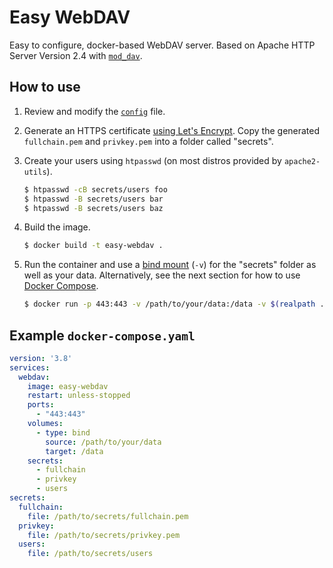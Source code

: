 # Easy WebDAV

Easy to configure, docker-based WebDAV server. Based on Apache HTTP Server Version 2.4 with [`mod_dav`](https://httpd.apache.org/docs/2.4/mod/mod_dav.html).

## How to use

1. Review and modify the [`config`](config) file.

2. Generate an HTTPS certificate [using Let's Encrypt](https://letsencrypt.org/getting-started/). Copy the generated `fullchain.pem` and `privkey.pem` into a folder called "secrets".

3. Create your users using `htpasswd` (on most distros provided by `apache2-utils`).
    ```bash
    $ htpasswd -cB secrets/users foo
    $ htpasswd -B secrets/users bar
    $ htpasswd -B secrets/users baz
    ```

4. Build the image.
    ```bash
    $ docker build -t easy-webdav .
    ```
5. Run the container and use a [bind mount](https://docs.docker.com/storage/bind-mounts/) (`-v`) for the "secrets" folder as well as your data. Alternatively, see the next section for how to use [Docker Compose](https://docs.docker.com/compose/).
    ```bash
    $ docker run -p 443:443 -v /path/to/your/data:/data -v $(realpath ./secrets):/run/secrets:ro easy-webdav
    ```

## Example `docker-compose.yaml`

```yaml
version: '3.8'
services:
  webdav:
    image: easy-webdav
    restart: unless-stopped
    ports:
      - "443:443"
    volumes:
      - type: bind
        source: /path/to/your/data
        target: /data
    secrets:
      - fullchain
      - privkey
      - users
secrets:
  fullchain:
    file: /path/to/secrets/fullchain.pem
  privkey:
    file: /path/to/secrets/privkey.pem
  users:
    file: /path/to/secrets/users
```
